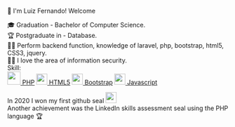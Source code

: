 :vulcan_salute: I'm Luiz Fernando! Welcome

:mortar_board: Graduation - Bachelor of Computer Science.<br>
:trophy: Postgraduate in - Database. <br>
:man_technologist: Perform backend function, knowledge of laravel, php, bootstrap, html5, CSS3, jquery. <br>
:pirate_flag: I love the area of information security.<br>
Skill:<br> 
<a href="https://www.php.net/manual/pt_BR/index.php"><img src= "https://brandslogos.com/wp-content/uploads/thumbs/php-logo-vector.svg" width='30' height='30'> PHP</a> <a href="https://developer.mozilla.org/pt-BR/docs/Web/Guide/HTML/HTML5"><img src= "https://logodownload.org/wp-content/uploads/2016/10/html5-logo-10.png" width='25' height='25'> HTML5</a>  <a href="https://getbootstrap.com/"><img src= "https://i.pinimg.com/originals/be/d3/0d/bed30ddfa5d434e827c775ac9a3b0d38.jpg" width='25' height='25'> Bootstrap</a> 
<a href="https://developer.mozilla.org/pt-BR/docs/Web/JavaScript"><img src= "https://upload.wikimedia.org/wikipedia/commons/thumb/9/99/Unofficial_JavaScript_logo_2.svg/480px-Unofficial_JavaScript_logo_2.svg.png" width='25' height='25'> Javascript</a>

In 2020 I won my first github seal <img src= "https://github.githubassets.com/images/modules/profile/badge--acv-64.png" width='25' height='25'><br>
Another achievement was the LinkedIn skills assessment seal using the PHP language :trophy:
<br><br><br>



